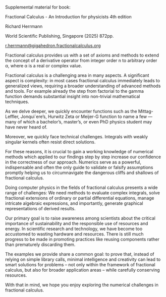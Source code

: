 Supplemental material for book:

Fractional Calculus - An Introduction for physicists 4th edition

Richard Herrmann

World Scientific Publishing, Singapore (2025) 872pp.

r.herrmann@gigahedron.fractionalcalculus.org





Fractional calculus provides us with a set of axioms and methods to extend the concept of a derivative operator from integer order n to arbitrary order α, where α is a real or complex value.

Fractional calculus is a challenging area in many aspects.
A significant aspect is complexity: in most cases fractional
calculus immediately leads to generalized views, requiring a broader understanding of advanced methods and tools. For example already the step from factorial to the gamma function demands substantial insight into non-trivial mathematical techniques.

As we delve deeper, we quickly encounter functions such as the Mittag-Leffler, Jonqui\`ere’s,
Hurwitz Zeta or Meijer-G function to name a few — many of which a bachelor’s, master’s, or even PhD physics student may have never heard of.

Moreover, we quickly face technical challenges. Integrals with weakly singular kernels often resist direct solutions.

For these reasons, it is crucial to gain a working knowledge of numerical methods which applied to our findings step by step increase our confidence in the correctness of our approach.
Numerics serve as a powerful, indispensable and often the only guide to validate or falsify assumptions promptly helping us to circumnavigate
the dangerous cliffs and shallows of fractional calculus.

Doing computer physics in the fields of fractional calculus presents a wide range of challenges:
We need methods to evaluate complex integrals, solve
fractional extensions of ordinary or partial differential equations, manage intricate algebraic expressions, and importantly, generate graphical representations of derived results.

Our primary goal is to raise awareness among scientists about the critical importance of sustainability and the responsible use of resources and energy. In scientific research and technology, we have become too accustomed to wasting hardware and resources. There is still much progress to be made in promoting practices like reusing components rather than prematurely discarding them.

The examples we provide share a common goal: to prove that, instead of relying on simple library calls, minimal intelligence and creativity can lead to smart solutions for problems – not only within the framework of fractional calculus, but also for broader application areas – while carefully conserving resources.

With that in mind, we hope you enjoy exploring the numerical challenges in fractional calculus.

